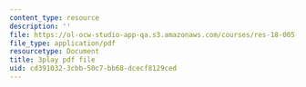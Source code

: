 ```yaml
---
content_type: resource
description: ''
file: https://ol-ocw-studio-app-qa.s3.amazonaws.com/courses/res-18-005-highlights-of-calculus-spring-2010/cd3910323cbb50c7bb68dcecf8129ced_cRsptYEK1G4.pdf
file_type: application/pdf
resourcetype: Document
title: 3play pdf file
uid: cd391032-3cbb-50c7-bb68-dcecf8129ced
---
```

